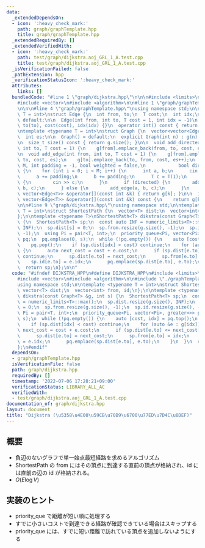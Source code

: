 ```yaml
---
data:
  _extendedDependsOn:
  - icon: ':heavy_check_mark:'
    path: graph/graphTemplate.hpp
    title: graph/graphTemplate.hpp
  _extendedRequiredBy: []
  _extendedVerifiedWith:
  - icon: ':heavy_check_mark:'
    path: test/graph/dijkstra.aoj_GRL_1_A.test.cpp
    title: test/graph/dijkstra.aoj_GRL_1_A.test.cpp
  _isVerificationFailed: false
  _pathExtension: hpp
  _verificationStatusIcon: ':heavy_check_mark:'
  attributes:
    links: []
  bundledCode: "#line 1 \"graph/dijkstra.hpp\"\n\n\n#include <limits>\n#include <queue>\n\
    #include <vector>\n#include <algorithm>\n\n#line 1 \"graph/graphTemplate.hpp\"\
    \n\n\n#line 4 \"graph/graphTemplate.hpp\"\nusing namespace std;\n\ntemplate <typename\
    \ T = int>\nstruct Edge {\n  int from, to;\n  T cost;\n  int idx;\n  Edge() =\
    \ default;\n\n  Edge(int from, int to, T cost = 1, int idx = -1)\n      : from(from),\
    \ to(to), cost(cost), idx(idx) {}\n  operator int() const { return to; }\n};\n\
    \ntemplate <typename T = int>\nstruct Graph {\n  vector<vector<Edge<T>>> g;\n\
    \  int es;\n\n  Graph() = default;\n  explicit Graph(int n) : g(n), es(0) {}\n\
    \n  size_t size() const { return g.size(); }\n\n  void add_directed_edge(int from,\
    \ int to, T cost = 1) {\n    g[from].emplace_back(from, to, cost, es++);\n  }\n\
    \n  void add_edge(int from, int to, T cost = 1) {\n    g[from].emplace_back(from,\
    \ to, cost, es);\n    g[to].emplace_back(to, from, cost, es++);\n  }\n  void read(int\
    \ M, int padding = -1, bool weighted = false,\n            bool directed = false)\
    \ {\n    for (int i = 0; i < M; i++) {\n      int a, b;\n      cin >> a >> b;\n\
    \      a += padding;\n      b += padding;\n      T c = T(1);\n      if (weighted)\
    \ {\n        cin >> c;\n      }\n      if (directed) {\n        add_directed_edge(a,\
    \ b, c);\n      } else {\n        add_edge(a, b, c);\n      }\n    }\n  }\n  inline\
    \ vector<Edge<T>> &operator[](const int &k) { return g[k]; }\n\n  inline const\
    \ vector<Edge<T>> &operator[](const int &k) const {\n    return g[k];\n  }\n};\n\
    \n\n#line 9 \"graph/dijkstra.hpp\"\nusing namespace std;\n\ntemplate <typename\
    \ T = int>\nstruct ShortestPath {\n  vector<T> dist;\n  vector<int> from, id;\n\
    };\n\ntemplate <typename T>\nShortestPath<T> dikstra(const Graph<T> &g, int s)\
    \ {\n  ShortestPath<T> sp;\n  const auto INF = numeric_limits<T>::max();\n  sp.dist.resize(g.size(),\
    \ INF);\n  sp.dist[s] = 0;\n  sp.from.resize(g.size(), -1);\n  sp.id.resize(g.size(),\
    \ -1);\n  using Pi = pair<T, int>;\n  priority_queue<Pi, vector<Pi>, greater<>>\
    \ pq;\n  pq.emplace(0, s);\n  while (!pq.empty()) {\n    auto [cost, idx] = pq.top();\n\
    \    pq.pop();\n    if (sp.dist[idx] < cost) continue;\n    for (auto &e : g[idx])\
    \ {\n      auto next_cost = cost + e.cost;\n      if (sp.dist[e.to] <= next_cost)\
    \ continue;\n      sp.dist[e.to] = next_cost;\n      sp.from[e.to] = idx;\n  \
    \    sp.id[e.to] = e.idx;\n      pq.emplace(sp.dist[e.to], e.to);\n    }\n  }\n\
    \  return sp;\n};\n\n"
  code: "#ifndef DIJKSTRA_HPP\n#define DIJKSTRA_HPP\n#include <limits>\n#include <queue>\n\
    #include <vector>\n#include <algorithm>\n\n#include \"./graphTemplate.hpp\"\n\
    using namespace std;\n\ntemplate <typename T = int>\nstruct ShortestPath {\n \
    \ vector<T> dist;\n  vector<int> from, id;\n};\n\ntemplate <typename T>\nShortestPath<T>\
    \ dikstra(const Graph<T> &g, int s) {\n  ShortestPath<T> sp;\n  const auto INF\
    \ = numeric_limits<T>::max();\n  sp.dist.resize(g.size(), INF);\n  sp.dist[s]\
    \ = 0;\n  sp.from.resize(g.size(), -1);\n  sp.id.resize(g.size(), -1);\n  using\
    \ Pi = pair<T, int>;\n  priority_queue<Pi, vector<Pi>, greater<>> pq;\n  pq.emplace(0,\
    \ s);\n  while (!pq.empty()) {\n    auto [cost, idx] = pq.top();\n    pq.pop();\n\
    \    if (sp.dist[idx] < cost) continue;\n    for (auto &e : g[idx]) {\n      auto\
    \ next_cost = cost + e.cost;\n      if (sp.dist[e.to] <= next_cost) continue;\n\
    \      sp.dist[e.to] = next_cost;\n      sp.from[e.to] = idx;\n      sp.id[e.to]\
    \ = e.idx;\n      pq.emplace(sp.dist[e.to], e.to);\n    }\n  }\n  return sp;\n\
    };\n#endif"
  dependsOn:
  - graph/graphTemplate.hpp
  isVerificationFile: false
  path: graph/dijkstra.hpp
  requiredBy: []
  timestamp: '2022-07-06 17:28:21+09:00'
  verificationStatus: LIBRARY_ALL_AC
  verifiedWith:
  - test/graph/dijkstra.aoj_GRL_1_A.test.cpp
documentation_of: graph/dijkstra.hpp
layout: document
title: "Dijkstra (\u5358\u4E00\u59CB\u70B9\u6700\u77ED\u7D4C\u8DEF)"
---
```


## 概要

- 負辺のないグラフで単一始点最短経路を求めるアルゴリズム
- ShortestPath の from にはその頂点に到達する直前の頂点が格納され、id には直前の辺の id が格納される。
- $O(E\log V)$

## 実装のヒント

- priority_que で距離が短い順に処理する
- すでに小さいコストで到達できる経路が確認できている場合はスキップする
- priority_que には、すでに短い距離で訪れている頂点を追加しないようにする

[](https://ei1333.github.io/library/graph/shortest-path/dijkstra.hpp)
